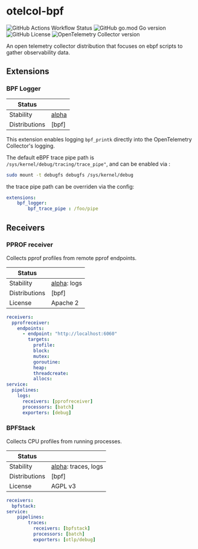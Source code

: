 # otelcol-bpf

![GitHub Actions Workflow Status](https://img.shields.io/github/actions/workflow/status/alexandreLamarre/otelcol-bpf/ci.yaml)
![GitHub go.mod Go version](https://img.shields.io/github/go-mod/go-version/alexandreLamarre/otelcol-bpf)
![GitHub License](https://img.shields.io/github/license/alexandreLamarre/otelcol-bpf)
![OpenTelemetry Collector version](https://img.shields.io/badge/collector-0.119.0-blue)

An open telemetry collector distribution that focuses on ebpf scripts to gather observability data.

## Extensions

### BPF Logger

<!-- status autogenerated section -->
| Status        |           |
| ------------- |-----------|
| Stability     | [alpha]  |
| Distributions | [bpf] |

[alpha]: https://github.com/open-telemetry/opentelemetry-collector#alpha

This extension enables logging `bpf_printk` directly into the OpenTelemetry Collector's logging.

The default eBPF trace pipe path is `/sys/kernel/debug/tracing/trace_pipe"`, and can be enabled via : 
```bash
sudo mount -t debugfs debugfs /sys/kernel/debug
```

the trace pipe path can be overriden via the config:

```yaml
extensions:
    bpf_logger:
        bpf_trace_pipe : /foo/pipe
```


## Receivers

### PPROF receiver

Collects pprof profiles from remote pprof endpoints.

<!-- status autogenerated section -->
| Status        |           |
| ------------- |-----------|
| Stability     | [alpha]: logs   |
| Distributions | [bpf] |
| License | Apache 2 |

```yaml
receivers:
  pprofreceiver:
    endpoints:
      - endpoint: "http://localhost:6060"
        targets:
          profile:
          block:
          mutex:
          goroutine:
          heap:
          threadcreate:
          allocs:
service:
  pipelines:
    logs:
      receivers: [pprofreceiver]
      processors: [batch]
      exporters: [debug]
```

### BPFStack

Collects CPU profiles from running processes.

<!-- status autogenerated section -->
| Status        |           |
| ------------- |-----------|
| Stability     | [alpha]: traces, logs   |
| Distributions | [bpf] |
| License | AGPL v3 |

```yaml
receivers:
  bpfstack:
service:
    pipelines:
        traces:
          receivers: [bpfstack]
          processors: [batch]
          exporters: [otlp/debug]
```
